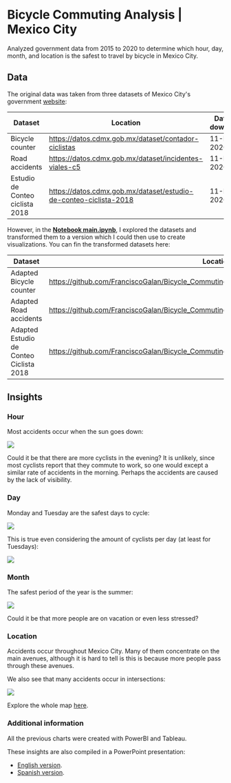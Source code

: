 # Bicycle Commuting Analysis | Mexico City

Analyzed government data from 2015 to 2020 to determine which hour, day, month, and location is the safest to travel by bicycle in Mexico City.    



## Data

The original data was taken from three datasets of Mexico City's government [website](https://datos.cdmx.gob.mx/):

| Dataset                         | Location                                                     | Date of download |
| ------------------------------- | ------------------------------------------------------------ | ---------------- |
| Bicycle counter                 | https://datos.cdmx.gob.mx/dataset/contador-ciclistas         | 11-Dec-2020      |
| Road accidents                  | https://datos.cdmx.gob.mx/dataset/incidentes-viales-c5       | 11-Dec-2020      |
| Estudio de Conteo ciclista 2018 | https://datos.cdmx.gob.mx/dataset/estudio-de-conteo-ciclista-2018 | 11-Dec-2020      |

However, in the **[Notebook main.ipynb](https://nbviewer.jupyter.org/github/FranciscoGalan/Bicycle_Commuting_MexicoCity/blob/main/main.ipynb)**, I explored the datasets and transformed them to a version which I could then use to create visualizations. You can fin the transformed datasets here:

| Dataset                                 | Location                                                     |
| --------------------------------------- | ------------------------------------------------------------ |
| Adapted Bicycle counter                 | https://github.com/FranciscoGalan/Bicycle_Commuting_MexicoCity/blob/main/Data/contador_final.csv |
| Adapted Road accidents                  | https://github.com/FranciscoGalan/Bicycle_Commuting_MexicoCity/blob/main/Data/incidentes_final.csv |
| Adapted Estudio de Conteo Ciclista 2018 | https://github.com/FranciscoGalan/Bicycle_Commuting_MexicoCity/blob/main/Data/estudio_final.csv |



## Insights

### Hour

Most accidents occur when the sun goes down:

![](https://github.com/FranciscoGalan/Bicycle_Commuting_Mexico_City/blob/main/Media/Accidentes%20por%20hora.jpg)

Could it be that  there are more cyclists in the evening? It is unlikely, since most cyclists report that they commute to work, so one would except a similar rate of accidents in the morning. Perhaps the accidents are caused by the lack of visibility. 

### Day

Monday and Tuesday are the safest days to cycle:

![](https://github.com/FranciscoGalan/Bicycle_Commuting_Mexico_City/blob/main/Media/Accidentes%20por%20d%C3%ADa.jpg)

This is true even considering the amount of cyclists per day (at least for Tuesdays):

![](https://github.com/FranciscoGalan/Bicycle_Commuting_Mexico_City/blob/main/Media/Ciclistas%20por%20d%C3%ADa.jpg)

### Month

The safest period of the year is the summer:

![](https://github.com/FranciscoGalan/Bicycle_Commuting_Mexico_City/blob/main/Media/Accidentes%20por%20mes.jpg)

Could it be that more people are on vacation or even less stressed?

### Location

Accidents occur throughout Mexico City. Many of them concentrate on the main avenues, although it is hard to tell is this is because more people pass through these avenues. 

We also see that many accidents occur in intersections:

![](https://github.com/FranciscoGalan/Bicycle_Commuting_Mexico_City/blob/main/Media/Mapa_incidentes_viales.jpg)

Explore the whole map [here](https://public.tableau.com/shared/PYW5PG24K?:display_count=y&:origin=viz_share_link). 



### Additional information

All the previous charts were created with PowerBI and Tableau. 

These insights are also compiled in a PowerPoint presentation:

- [English version](https://github.com/FranciscoGalan/Bicycle_Commuting_Mexico_City/blob/main/Media/Presentation%20(English).pdf). 
- [Spanish version](https://github.com/FranciscoGalan/Bicycle_Commuting_MexicoCity/blob/main/Media/Presentation%20(Spanish).pdf).



